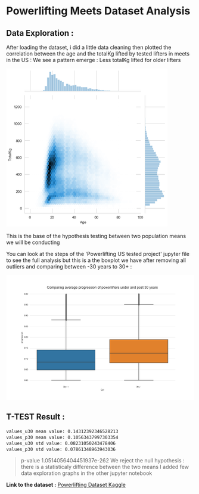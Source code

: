 # Powerlifting Meets Dataset Analysis

## Data Exploration :
After loading the dataset, i did a little data cleaning then plotted the correlation between the age and the totalKg lifted by tested lifters in meets in the US :
We see a pattern emerge :  Less totalKg lifted for older lifters

![alt text](https://github.com/AmineDiro/Powerlifting-meets-analysis/blob/master/ageXtotalkg.png?raw=true)

This is the base of the hypothesis testing between two population means we will be conducting

You can look at the steps of the 'Powerlifting US tested  project' jupyter file to see the full analysis but this is a the boxplot we have after removing all outliers and comparing between -30 years to 30+ : 

![alt text](https://github.com/AmineDiro/Powerlifting-meets-analysis/blob/master/Powerlifting%20US%20tested%20%20project.png?raw=true)

## T-TEST Result : 
```
values_u30 mean value: 0.14312392346528213
values_p30 mean value: 0.10563437997303354
values_u30 std value: 0.08231050243478406
values_p30 std value: 0.07861348963943036
```
> p-value 1.0514056404451937e-262
We reject  the null hypothesis : there is a statisticaly difference between the two means
I added few data exploration graphs in the other jupyter notebook 

**Link to the dataset :** [Powerlifting Dataset Kaggle](https://www.kaggle.com/open-powerlifting/powerlifting-database)
